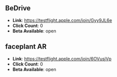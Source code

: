## BeDrive
- **Link**: https://testflight.apple.com/join/Gyy9JL6e
- **Click Count**: 0
- **Beta Available**: open

## faceplant AR
- **Link**: https://testflight.apple.com/join/6OVusjVp
- **Click Count**: 0
- **Beta Available**: open
